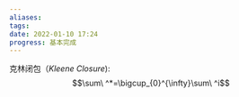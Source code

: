 ```yaml
---
aliases: 
tags: 
date: 2022-01-10 17:24
progress: 基本完成
---
```


克林闭包（$Kleene\ Closure$):
$$\sum\ ^*=\bigcup_{0}^{\infty}\sum\ ^i$$